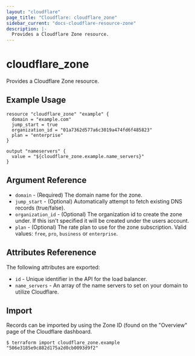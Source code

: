 ```yaml
---
layout: "cloudflare"
page_title: "Cloudflare: cloudflare_zone"
sidebar_current: "docs-cloudflare-resource-zone"
description: |-
  Provides a Cloudflare Zone resource.
---
```


# cloudflare_zone

Provides a Cloudflare Zone resource.

## Example Usage

```hcl
resource "cloudflare_zone" "example" {
  domain = "example.com"
  jump_start = true
  organization_id = "01a7362d577a6c3019a474fd6f485823"
  plan = "enterprise"
}

output "nameservers" {
  value = "${cloudflare_zone.example.name_servers}"
}
```

## Argument Reference

* `domain` - (Required) The domain name for the zone.
* `jump_start` - (Optional) Automatically attempt to fetch existing DNS records (true/false).
* `organization_id` - (Optional) The organization id to create the zone under. If this isn't specified it will be created under the users account.
* `plan` - (Optional) The rate plan to use for the zone subscription. Valid values: `free`, `pro`, `business` or `enterprise`.

## Attributes Referenence

The following attributes are exported:

* `id` - Unique identifier in the API for the load balancer.
* `name_servers` - An array of the name servers to set on your domain to utilize Cloudflare.

## Import

Records can be imported by using the Zone ID (found on the "Overview" page of the Cloudflare dashboard.

```
$ terraform import cloudflare_zone.example "506e3185e9c882d175a2d0cb0093d9f2"
```
